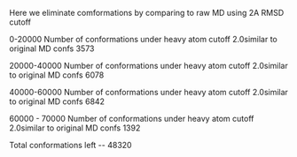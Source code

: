 Here we eliminate comformations by comparing to raw MD using 2A RMSD cutoff

0-20000
Number of conformations under heavy atom cutoff 2.0similar to original MD confs 3573

20000-40000
Number of conformations under heavy atom cutoff 2.0similar to original MD confs 6078

40000-60000
Number of conformations under heavy atom cutoff 2.0similar to original MD confs 6842


60000 - 70000
Number of conformations under heavy atom cutoff 2.0similar to original MD confs 1392


Total conformations left -- 48320
